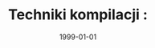 ---
# Documentation: https://wowchemy.com/docs/managing-content/

title: 'Techniki kompilacji :'
subtitle: ''
summary: ''
authors:
- sas
tags: []
categories: []
date: '1999-01-01'
lastmod: 2022-10-07T05:45:27Z
featured: false
draft: false

# Featured image
# To use, add an image named `featured.jpg/png` to your page's folder.
# Focal points: Smart, Center, TopLeft, Top, TopRight, Left, Right, BottomLeft, Bottom, BottomRight.
image:
  caption: ''
  focal_point: ''
  preview_only: false

# Projects (optional).
#   Associate this post with one or more of your projects.
#   Simply enter your project's folder or file name without extension.
#   E.g. `projects = ["internal-project"]` references `content/project/deep-learning/index.md`.
#   Otherwise, set `projects = []`.
projects: []
publishDate: '2022-10-07T05:45:26.885320Z'
publication_types:
- '4'
abstract: ''
publication: ''
---